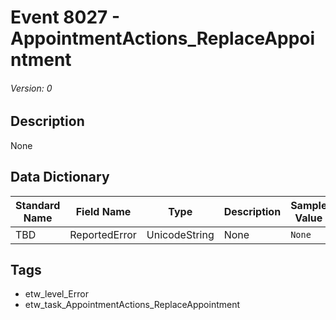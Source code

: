 # Event 8027 - AppointmentActions_ReplaceAppointment
###### Version: 0

## Description
None

## Data Dictionary
|Standard Name|Field Name|Type|Description|Sample Value|
|---|---|---|---|---|
|TBD|ReportedError|UnicodeString|None|`None`|

## Tags
* etw_level_Error
* etw_task_AppointmentActions_ReplaceAppointment
